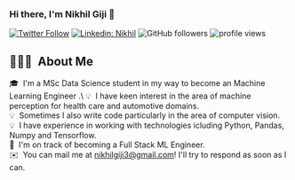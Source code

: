### Hi there, I'm Nikhil Giji 👋 

[![Twitter Follow](https://img.shields.io/twitter/follow/NikhilGiji?label=Follow)](https://twitter.com/intent/follow?screen_name=NikhilGiji)
[![Linkedin: Nikhil](https://img.shields.io/badge/-Nikhil-blue?style=flat-square&logo=Linkedin&logoColor=white&link=https://www.linkedin.com/in/nikhilfrancisgiji/)](https://www.linkedin.com/in/nikhilfrancisgiji/)
![GitHub followers](https://img.shields.io/github/followers/nikhilgiji?label=Follow&style=social)
<img alt = "profile views" src="https://komarev.com/ghpvc/?username=nikhilgiji&color=brightgreen">  


## 👨🏻‍💻 &nbsp;About Me

🎓 &nbsp;I'm a MSc Data Science student in my way to become an Machine Learning Engineer .\ 
💡 &nbsp;I have keen interest in the area of machine perception for health care and automotive domains.\
💡 &nbsp;Sometimes I also write code particularly in the area of computer vision.\
💡 &nbsp;I have experience in working with technologies icluding Python, Pandas, Numpy and Tensorflow.\
🌱 &nbsp;I'm on track of becoming a Full Stack ML Engineer.\
✉️ &nbsp;You can mail me at nikhilgiji3@gmail.com! I'll try to respond as soon as I can.
